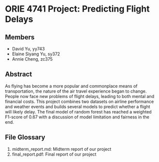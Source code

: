 # ORIE 4741 Project: Predicting Flight Delays
## Members
- David Yu, yy743
- Elaine Siyang Yu, sy372
- Annie Cheng, zc375

## Abstract
As flying has become a more popular and commonplace means of transportation, the nature of the air travel experience began to change. People now face new problems of flight delays, leading to both mental and financial costs. This project combines two datasets on airline performance and weather events and builds several models to predict whether a flight will likely delay. The final model of random forest has reached a weighted F1-score of 0.67 with a discussion of model limitation and fairness in the end.

## File Glossary
1. midterm_report.md: Midterm report of our project
2. final_report.pdf: Final report of our project
